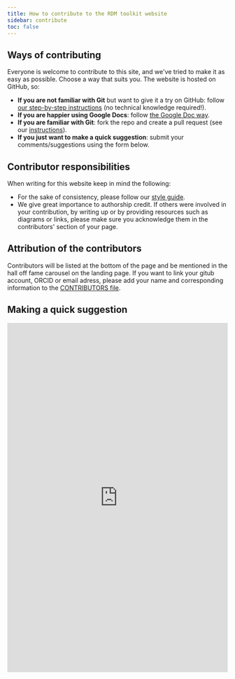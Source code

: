 ```yaml
---
title: How to contribute to the RDM toolkit website
sidebar: contribute
toc: false
---
```



## Ways of contributing


Everyone is welcome to contribute to this site, and we've tried to make it as easy as possible. Choose a way that suits you. The website is hosted on GitHub, so:

* **If you are not familiar with Git** but want to give it a try on GitHub: follow [our step-by-step instructions](github_way) (no technical knowledge required!).
* **If you are happier using Google Docs**: follow [the Google Doc way](google_doc_way).
* **If you are familiar with Git**: fork the repo and create a pull request (see our [instructions](working_with_git)).
* **If you just want to make a quick suggestion**: submit your comments/suggestions using the form below.

## Contributor responsibilities

When writing for this website keep in mind the following:

* For the sake of consistency, please follow our [style guide](style_guide).
* We give great importance to authorship credit. If others were involved in your contribution, by writing up or by providing resources such as diagrams or links, please make sure you acknowledge them in the contributors' section of your page.

## Attribution of the contributors

Contributors will be listed at the bottom of the page and be mentioned in the hall off fame carousel on the landing page. If you want to link your gitub account, ORCID or email adress, please add your name and corresponding information to the [CONTRIBUTORS file](https://github.com/elixir-europe/rdm-toolkit/blob/master/_data/CONTRIBUTORS.yaml).

## Making a quick suggestion

<iframe src="https://docs.google.com/forms/d/e/1FAIpQLSf-yfGjAdusicjzdmzrfmUOcrfszhaZEk24igCeVwMllKzxsw/viewform?embedded=true" width="640" height="800" frameborder="0" marginheight="0" marginwidth="0" scrolling="no" style="width: 100%;" class="mt-1">Loading…</iframe>
